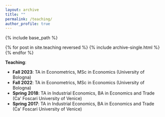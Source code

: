 ```yaml
---
layout: archive
title: ""
permalink: /teaching/
author_profile: true
---
```


{% include base_path %}

{% for post in site.teaching reversed %}
  {% include archive-single.html %}
{% endfor %}

**Teaching**:

- **Fall 2023**: TA in Econometrics, MSc in Economics \(University of Bologna\)
- **Fall 2022**: TA in Econometrics, MSc in Economics \(University of Bologna\)
- **Spring 2018**: TA in Industrial Economics, BA in Economics and Trade \(Ca' Foscari University of Venice\)
- **Spring 2017**: TA in Industrial Economics, BA in Economics and Trade \(Ca' Foscari University of Venice\)
